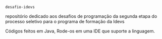 	desafio-idevs

repositório dedicado aos desafios de programação da segunda etapa do processo seletivo para o programa de formação da Idevs

Códigos feitos em Java, Rode-os em uma IDE que suporte a linguagem.